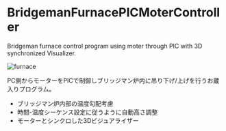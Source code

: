# BridgemanFurnacePICMoterController

Bridgeman furnace control program using moter through PIC with 3D synchronized Visualizer.  
  
![furnace](https://github.com/pondelion/BridgemanFurnacePICMoterController/blob/master/gallary/furnace2.gif?raw=true)
  
PC側からモーターをPICで制御しブリッジマン炉内に吊り下げ/上げを行うお蔵入りプログラム。  
  
- ブリッジマン炉内部の温度勾配考慮  
- 時間-温度シーケンス設定に従うように自動高さ調整  
- モーターとシンクロした3Dビジュアライザー  
  